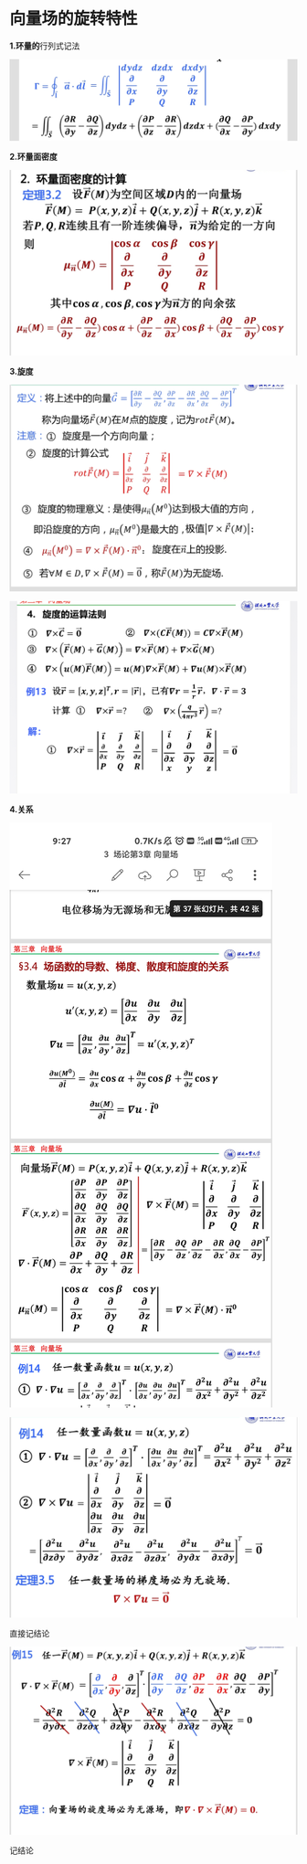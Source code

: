# 向量场的旋转特性

**1.环量的**行列式记法

![Screenshot_2022-08-31-08-44-10-736-edit_com.microsoft.office.powerpoint.jpg](%E5%90%91%E9%87%8F%E5%9C%BA%E7%9A%84%E6%97%8B%E8%BD%AC%E7%89%B9%E6%80%A7%2078cd5fe203d8468eab702489e4dceb01/Screenshot_2022-08-31-08-44-10-736-edit_com.microsoft.office.powerpoint.jpg)

**2.环量面密度**

![Screenshot_2022-08-31-08-55-06-738-edit_com.microsoft.office.powerpoint.jpg](%E5%90%91%E9%87%8F%E5%9C%BA%E7%9A%84%E6%97%8B%E8%BD%AC%E7%89%B9%E6%80%A7%2078cd5fe203d8468eab702489e4dceb01/Screenshot_2022-08-31-08-55-06-738-edit_com.microsoft.office.powerpoint.jpg)

**3.旋度**

![Screenshot_2022-08-31-09-03-12-218-edit_com.microsoft.office.powerpoint.jpg](%E5%90%91%E9%87%8F%E5%9C%BA%E7%9A%84%E6%97%8B%E8%BD%AC%E7%89%B9%E6%80%A7%2078cd5fe203d8468eab702489e4dceb01/Screenshot_2022-08-31-09-03-12-218-edit_com.microsoft.office.powerpoint.jpg)

![EE077F63-AAB5-4D83-9035-DD3939C28C94.jpeg](%E5%90%91%E9%87%8F%E5%9C%BA%E7%9A%84%E6%97%8B%E8%BD%AC%E7%89%B9%E6%80%A7%2078cd5fe203d8468eab702489e4dceb01/EE077F63-AAB5-4D83-9035-DD3939C28C94.jpeg)

**4.关系**

![Screenshot_2022-08-31-09-27-01-791_com.microsoft.office.powerpoint.jpg](%E5%90%91%E9%87%8F%E5%9C%BA%E7%9A%84%E6%97%8B%E8%BD%AC%E7%89%B9%E6%80%A7%2078cd5fe203d8468eab702489e4dceb01/Screenshot_2022-08-31-09-27-01-791_com.microsoft.office.powerpoint.jpg)

![直接记结论](%E5%90%91%E9%87%8F%E5%9C%BA%E7%9A%84%E6%97%8B%E8%BD%AC%E7%89%B9%E6%80%A7%2078cd5fe203d8468eab702489e4dceb01/Screenshot_2022-08-31-09-33-56-715-edit_com.microsoft.office.powerpoint.jpg)

直接记结论

![记结论](%E5%90%91%E9%87%8F%E5%9C%BA%E7%9A%84%E6%97%8B%E8%BD%AC%E7%89%B9%E6%80%A7%2078cd5fe203d8468eab702489e4dceb01/Screenshot_2022-08-31-09-37-05-425-edit_com.microsoft.office.powerpoint.jpg)

记结论